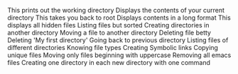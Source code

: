 This prints out the working directory
Displays the contents of your current directory
This takes you back to root
Displays contents in a long format
This displays all hidden files
Listing files but sorted
Creating directories in another directory
Moving a file to another directory
Deleting file betty
Deleting 'My first directory'
Going back to previous directory
Listing files of different directories
Knowing file types
Creating Symbolic links
Copying unique files
Moving only files beginning with uppercase
Removing all emacs files
Creating one directory in each new directory with one command
